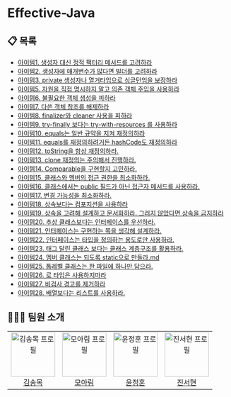 # Effective-Java

## 📋 목록
- [아이템1. 생성자 대신 정적 팩터리 메서드를 고려하라](https://github.com/kakao-tech-study/Effective-Java/blob/main/Chapter2-Object-creation-and-destruction/%EC%95%84%EC%9D%B4%ED%85%9C1.%20%EC%83%9D%EC%84%B1%EC%9E%90%20%EB%8C%80%EC%8B%A0%20%EC%A0%95%EC%A0%81%20%ED%8C%A9%ED%84%B0%EB%A6%AC%20%EB%A9%94%EC%84%9C%EB%93%9C%EB%A5%BC%20%EA%B3%A0%EB%A0%A4%ED%95%98%EB%9D%BC.md)
- [아이템2. 생성자에 매개변수가 많다면 빌더를 고려하라](https://github.com/kakao-tech-study/Effective-Java/blob/main/Chapter2-Object-creation-and-destruction/%EC%95%84%EC%9D%B4%ED%85%9C2.%20%EC%83%9D%EC%84%B1%EC%9E%90%EC%97%90%20%EB%A7%A4%EA%B0%9C%EB%B3%80%EC%88%98%EA%B0%80%20%EB%A7%8E%EB%8B%A4%EB%A9%B4%20%EB%B9%8C%EB%8D%94%EB%A5%BC%20%EA%B3%A0%EB%A0%A4%ED%95%98%EB%9D%BC.md)
- [아이템3. private 생성자나 열거타입으로 싱글턴임을 보장하라](https://github.com/kakao-tech-study/Effective-Java/blob/main/Chapter2-Object-creation-and-destruction/%EC%95%84%EC%9D%B4%ED%85%9C3.%20private%20%EC%83%9D%EC%84%B1%EC%9E%90%EB%82%98%20%EC%97%B4%EA%B1%B0%20%ED%83%80%EC%9E%85%EC%9C%BC%EB%A1%9C%20%EC%8B%B1%EA%B8%80%ED%84%B4%EC%9E%84%EC%9D%84%20%EB%B3%B4%EC%A6%9D%ED%95%98%EB%9D%BC.md)
- [아이템5. 자원을 직접 명시하지 말고 의존 객체 주입을 사용하라](https://github.com/kakao-tech-study/Effective-Java/blob/main/Chapter2-Object-creation-and-destruction/%E1%84%8B%E1%85%A1%E1%84%8B%E1%85%B5%E1%84%90%E1%85%A6%E1%86%B75.%20%E1%84%8C%E1%85%A1%E1%84%8B%E1%85%AF%E1%86%AB%E1%84%8B%E1%85%B3%E1%86%AF%20%E1%84%8C%E1%85%B5%E1%86%A8%E1%84%8C%E1%85%A5%E1%86%B8%20%E1%84%86%E1%85%A7%E1%86%BC%E1%84%89%E1%85%B5%E1%84%92%E1%85%A1%E1%84%8C%E1%85%B5%20%E1%84%86%E1%85%A1%E1%86%AF%E1%84%80%E1%85%A9%20%E1%84%8B%E1%85%B4%E1%84%8C%E1%85%A9%E1%86%AB%20%E1%84%80%E1%85%A2%E1%86%A8%E1%84%8E%E1%85%A6%20%E1%84%8C%E1%85%AE%E1%84%8B%E1%85%B5%E1%86%B8%E1%84%8B%E1%85%B3%E1%86%AF%20%E1%84%89%E1%85%A1%E1%84%8B%E1%85%AD%E1%86%BC%E1%84%92%E1%85%A1%E1%84%85%E1%85%A1.md)
- [아이템6. 불필요한 객체 생성을 피하라](https://github.com/kakao-tech-study/Effective-Java/blob/main/Chapter2-Object-creation-and-destruction/%EC%95%84%EC%9D%B4%ED%85%9C6.%20%EB%B6%88%ED%95%84%EC%9A%94%ED%95%9C%20%EA%B0%9D%EC%B2%B4%20%EC%83%9D%EC%84%B1%EC%9D%84%20%ED%94%BC%ED%95%98%EB%9D%BC.md)
- [아이템7. 다쓴 객체 참조를 해제하라](https://github.com/kakao-tech-study/Effective-Java/blob/main/Chapter2-Object-creation-and-destruction/%EC%95%84%EC%9D%B4%ED%85%9C7.%20%EB%8B%A4%EC%93%B4%20%EA%B0%9D%EC%B2%B4%20%EC%B0%B8%EC%A1%B0%EB%A5%BC%20%ED%95%B4%EC%A0%9C%ED%95%98%EB%9D%BC.md)
- [아이템8. finalizer와 cleaner 사용을 피하라](https://github.com/kakao-tech-study/Effective-Java/blob/main/Chapter2-Object-creation-and-destruction/%E1%84%8B%E1%85%A1%E1%84%8B%E1%85%B5%E1%84%90%E1%85%A6%E1%86%B78.%20finalizer%E1%84%8B%E1%85%AA%20cleaner%20%E1%84%89%E1%85%A1%E1%84%8B%E1%85%AD%E1%86%BC%E1%84%8B%E1%85%B3%E1%86%AF%20%E1%84%91%E1%85%B5%E1%84%92%E1%85%A1%E1%84%85%E1%85%A1.md)
- [아이템9. try-finally 보다는 try-with-resources 를 사용하라](https://github.com/kakao-tech-study/Effective-Java/blob/main/Chapter2-Object-creation-and-destruction/%EC%95%84%EC%9D%B4%ED%85%9C9.%20try-finally%20%EB%B3%B4%EB%8B%A4%EB%8A%94%20try-with-resources%20%EB%A5%BC%20%EC%82%AC%EC%9A%A9%ED%95%98%EB%9D%BC.md)
- [아이템10. equals는 일반 규약을 지켜 재정의하라](https://github.com/kakao-tech-study/Effective-Java/blob/main/Chapter3-Methods-Common-to-All-Objects/%EC%95%84%EC%9D%B4%ED%85%9C10.%20equals%EB%8A%94%20%EC%9D%BC%EB%B0%98%20%EA%B7%9C%EC%95%BD%EC%9D%84%20%EC%A7%80%EC%BC%9C%20%EC%9E%AC%EC%A0%95%EC%9D%98%ED%95%98%EB%9D%BC.md)
- [아이템11. equals를 재정의하려거든 hashCode도 재정의하라](https://github.com/kakao-tech-study/Effective-Java/blob/main/Chapter3-Methods-Common-to-All-Objects/%EC%95%84%EC%9D%B4%ED%85%9C11.%20equals%EB%A5%BC%20%EC%9E%AC%EC%A0%95%EC%9D%98%ED%95%98%EB%A0%A4%EA%B1%B0%EB%93%A0%20hashCode%EB%8F%84%20%EC%9E%AC%EC%A0%95%EC%9D%98%ED%95%98%EB%9D%BC.md)
- [아이템12. toString을 항상 재정의하라.](https://github.com/kakao-tech-study/Effective-Java/blob/main/Chapter3-Methods-Common-to-All-Objects/%EC%95%84%EC%9D%B4%ED%85%9C12.%20toString%EC%9D%84%20%ED%95%AD%EC%83%81%20%EC%9E%AC%EC%A0%95%EC%9D%98%ED%95%98%EB%9D%BC.md)
- [아이템13. clone 재정의는 주의해서 진행하라.](https://github.com/kakao-tech-study/Effective-Java/blob/main/Chapter3-Methods-Common-to-All-Objects/%E1%84%8B%E1%85%A1%E1%84%8B%E1%85%B5%E1%84%90%E1%85%A6%E1%86%B713.%20clone%20%E1%84%8C%E1%85%A2%E1%84%8C%E1%85%A5%E1%86%BC%E1%84%8B%E1%85%B4%E1%84%82%E1%85%B3%E1%86%AB%20%E1%84%8C%E1%85%AE%E1%84%8B%E1%85%B4%E1%84%92%E1%85%A2%E1%84%89%E1%85%A5%20%E1%84%8C%E1%85%B5%E1%86%AB%E1%84%92%E1%85%A2%E1%86%BC%E1%84%92%E1%85%A1%E1%84%85%E1%85%A1.md)
- [아이템14. Comparable을 구현할지 고민하라. ](http://github.com/kakao-tech-study/Effective-Java/blob/main/Chapter3-Methods-Common-to-All-Objects/%EC%95%84%EC%9D%B4%ED%85%9C14.%20Comparable%EC%9D%84%20%EA%B5%AC%ED%98%84%ED%95%A0%EC%A7%80%20%EA%B3%A0%EB%AF%BC%ED%95%98%EB%9D%BC.md)
- [아이템15. 클래스와 멤버의 접근 권한을 최소화하라. ](https://github.com/kakao-tech-study/Effective-Java/blob/main/Chapter4-Classes-and-Interfaces/%EC%95%84%EC%9D%B4%ED%85%9C15.%20%ED%81%B4%EB%9E%98%EC%8A%A4%EC%99%80%20%EB%A9%A4%EB%B2%84%EC%9D%98%20%EC%A0%91%EA%B7%BC%20%EA%B6%8C%ED%95%9C%EC%9D%84%20%EC%B5%9C%EC%86%8C%ED%99%94%ED%95%98%EB%9D%BC.md)
- [아이템16. 클래스에서는 public 필드가 아닌 접근자 메서드를 사용하라.](https://github.com/kakao-tech-study/Effective-Java/blob/main/Chapter4-Classes-and-Interfaces/%EC%95%84%EC%9D%B4%ED%85%9C16.%20%ED%81%B4%EB%9E%98%EC%8A%A4%EC%97%90%EC%84%9C%EB%8A%94%20public%20%ED%95%84%EB%93%9C%EA%B0%80%20%EC%95%84%EB%8B%8C%20%EC%A0%91%EA%B7%BC%EC%9E%90%20%EB%A9%94%EC%84%9C%EB%93%9C%EB%A5%BC%20%EC%82%AC%EC%9A%A9%ED%95%98%EB%9D%BC.md)
- [아이템17. 변경 가능성을 최소화하라.](https://github.com/kakao-tech-study/Effective-Java/blob/main/Chapter4-Classes-and-Interfaces/%EC%95%84%EC%9D%B4%ED%85%9C17.%20%EB%B3%80%EA%B2%BD%20%EA%B0%80%EB%8A%A5%EC%84%B1%EC%9D%84%20%EC%B5%9C%EC%86%8C%ED%99%94%ED%95%98%EB%9D%BC.md)
- [아이템18. 상속보다는 컴포지션을 사용하라](https://github.com/kakao-tech-study/Effective-Java/blob/main/Chapter4-Classes-and-Interfaces/%EC%95%84%EC%9D%B4%ED%85%9C18.%20%EC%83%81%EC%86%8D%EB%B3%B4%EB%8B%A4%EB%8A%94%20%EC%BB%B4%ED%8F%AC%EC%A7%80%EC%85%98%EC%9D%84%20%EC%82%AC%EC%9A%A9%ED%95%98%EB%9D%BC.md)
- [아이템19. 상속을 고려해 설계하고 문서화하라. 그러지 않았다면 상속을 금지하라](https://github.com/kakao-tech-study/Effective-Java/blob/main/Chapter4-Classes-and-Interfaces/%EC%95%84%EC%9D%B4%ED%85%9C19.%20%EC%83%81%EC%86%8D%EC%9D%84%20%EA%B3%A0%EB%A0%A4%ED%95%B4%20%EC%84%A4%EA%B3%84%ED%95%98%EA%B3%A0%20%EB%AC%B8%EC%84%9C%ED%99%94%ED%95%98%EB%9D%BC.%20%EA%B7%B8%EB%9F%AC%EC%A7%80%20%EC%95%8A%EC%95%98%EB%8B%A4%EB%A9%B4%20%EC%83%81%EC%86%8D%EC%9D%84%20%EA%B8%88%EC%A7%80%ED%95%98%EB%9D%BC.md)
- [아이템20. 추상 클래스보다는 인터페이스를 우선하라.](https://github.com/kakao-tech-study/Effective-Java/blob/main/Chapter4-Classes-and-Interfaces/%E1%84%8B%E1%85%A1%E1%84%8B%E1%85%B5%E1%84%90%E1%85%A6%E1%86%B720.%E1%84%8E%E1%85%AE%E1%84%89%E1%85%A1%E1%86%BC%20%E1%84%8F%E1%85%B3%E1%86%AF%E1%84%85%E1%85%A2%E1%84%89%E1%85%B3%E1%84%87%E1%85%A9%E1%84%83%E1%85%A1%E1%84%82%E1%85%B3%E1%86%AB%20%E1%84%8B%E1%85%B5%E1%86%AB%E1%84%90%E1%85%A5%E1%84%91%E1%85%A6%E1%84%8B%E1%85%B5%E1%84%89%E1%85%B3%E1%84%85%E1%85%B3%E1%86%AF%20%E1%84%8B%E1%85%AE%E1%84%89%E1%85%A5%E1%86%AB%E1%84%92%E1%85%A1%E1%84%85%E1%85%A1.md)
- [아이템21. 인터페이스는 구현하는 쪽을 생각해 설계하라.](https://github.com/kakao-tech-study/Effective-Java/blob/main/Chapter4-Classes-and-Interfaces/%EC%95%84%EC%9D%B4%ED%85%9C21.%20%EC%9D%B8%ED%84%B0%ED%8E%98%EC%9D%B4%EC%8A%A4%EB%8A%94%20%EA%B5%AC%ED%98%84%ED%95%98%EB%8A%94%20%EC%AA%BD%EC%9D%84%20%EC%83%9D%EA%B0%81%ED%95%B4%20%EC%84%A4%EA%B3%84%ED%95%98%EB%9D%BC.md)
- [아이템22. 인터페이스는 타입을 정의하는 용도로만 사용하라. ](https://github.com/kakao-tech-study/Effective-Java/blob/main/Chapter4-Classes-and-Interfaces/%EC%95%84%EC%9D%B4%ED%85%9C22.%20%EC%9D%B8%ED%84%B0%ED%8E%98%EC%9D%B4%EC%8A%A4%EB%8A%94%20%ED%83%80%EC%9E%85%EC%9D%84%20%EC%A0%95%EC%9D%98%ED%95%98%EB%8A%94%20%EC%9A%A9%EB%8F%84%EB%A1%9C%EB%A7%8C%20%EC%82%AC%EC%9A%A9%ED%95%98%EB%9D%BC.md)
- [아이템23. 태그 달린 클래스 보다는 클래스 계층구조를 활용하라. ](https://github.com/kakao-tech-study/Effective-Java/blob/main/Chapter4-Classes-and-Interfaces/%EC%95%84%EC%9D%B4%ED%85%9C23.%20%ED%83%9C%EA%B7%B8%20%EB%8B%AC%EB%A6%B0%20%ED%81%B4%EB%9E%98%EC%8A%A4%EB%B3%B4%EB%8B%A4%EB%8A%94%20%ED%81%B4%EB%9E%98%EC%8A%A4%20%EA%B3%84%EC%B8%B5%20%EA%B5%AC%EC%A1%B0%EB%A5%BC%20%ED%99%9C%EC%9A%A9%ED%95%98%EB%9D%BC.md)
- [아이템24. 멤버 클래스는 되도록 static으로 만들라.md](https://github.com/kakao-tech-study/Effective-Java/blob/main/Chapter4-Classes-and-Interfaces/%E1%84%8B%E1%85%A1%E1%84%8B%E1%85%B5%E1%84%90%E1%85%A6%E1%86%B724.%20%E1%84%86%E1%85%A6%E1%86%B7%E1%84%87%E1%85%A5%20%E1%84%8F%E1%85%B3%E1%86%AF%E1%84%85%E1%85%A2%E1%84%89%E1%85%B3%E1%84%82%E1%85%B3%E1%86%AB%20%E1%84%83%E1%85%AC%E1%84%83%E1%85%A9%E1%84%85%E1%85%A9%E1%86%A8%20static%E1%84%8B%E1%85%B3%E1%84%85%E1%85%A9%20%E1%84%86%E1%85%A1%E1%86%AB%E1%84%83%E1%85%B3%E1%86%AF%E1%84%85%E1%85%A1.md)
- [아이템25. 톱레벨 클래스는 한 파일에 하나만 담으라. ](https://github.com/kakao-tech-study/Effective-Java/blob/main/Chapter4-Classes-and-Interfaces/%EC%95%84%EC%9D%B4%ED%85%9C25.%20%ED%86%B1%EB%A0%88%EB%B2%A8%20%ED%81%B4%EB%9E%98%EC%8A%A4%EB%8A%94%20%ED%95%9C%20%ED%8C%8C%EC%9D%BC%EC%97%90%20%ED%95%98%EB%82%98%EB%A7%8C%20%EB%8B%B4%EC%9C%BC%EB%9D%BC.md)
- [아이템26. 로 타입은 사용하지마라](https://github.com/kakao-tech-study/Effective-Java/blob/main/Chapter5-Generic/%EC%95%84%EC%9D%B4%ED%85%9C26.%20%EB%A1%9C%20%ED%83%80%EC%9E%85%EC%9D%80%20%EC%82%AC%EC%9A%A9%ED%95%98%EC%A7%80%EB%A7%88%EB%9D%BC.md)
- [아이템27. 비검사 경고를 제거하라](https://github.com/kakao-tech-study/Effective-Java/blob/main/Chapter5-Generic/%E1%84%8B%E1%85%A1%E1%84%8B%E1%85%B5%E1%84%90%E1%85%A6%E1%86%B727.%20%E1%84%87%E1%85%B5%E1%84%80%E1%85%A5%E1%86%B7%E1%84%89%E1%85%A1%20%E1%84%80%E1%85%A7%E1%86%BC%E1%84%80%E1%85%A9%E1%84%85%E1%85%B3%E1%86%AF%20%E1%84%8C%E1%85%A6%E1%84%80%E1%85%A5%E1%84%92%E1%85%A1%E1%84%85%E1%85%A1.md)
- [아이템28. 배열보다는 리스트를 사용하라. ](https://github.com/kakao-tech-study/Effective-Java/blob/main/Chapter5-Generic/%EC%95%84%EC%9D%B4%ED%85%9C28.%20%EB%B0%B0%EC%97%B4%EB%B3%B4%EB%8B%A4%EB%8A%94%20%EB%A6%AC%EC%8A%A4%ED%8A%B8%EB%A5%BC%20%EC%82%AC%EC%9A%A9%ED%95%98%EB%9D%BC.md)

## 🧑‍🤝‍🧑 팀원 소개
<div >
 <table>
   <tr>
     <td align="center" width="25%">
       <img src="https://avatars.githubusercontent.com/u/51540711?v=4" width="100" height="100" alt="김송목 프로필"><br>
       <a href="https://github.com/kimsongmok" target="_blank">김송목</a><br>
     </td>
<td align="center" width="25%">
       <img src="https://avatars.githubusercontent.com/u/159447466?v=4" width="100" height="100" alt="모아림 프로필"><br>
       <a href="https://github.com/ariimo" target="_blank">모아림</a><br>
     </td>
<td align="center" width="25%">
       <img src="https://avatars.githubusercontent.com/u/76200940?v=4" width="100" height="100" alt="윤정훈 프로필"><br>
       <a href="https://github.com/yunjunghun0116" target="_blank">윤정훈</a><br>
     </td>
     <td align="center" width="25%">
       <img src="https://avatars.githubusercontent.com/u/121755257?v=4" width="100" height="100" alt="진서현 프로필"><br>
       <a href="https://github.com/jinseohyun1228" target="_blank">진서현</a><br>
     </td>
   </tr>
 </table>
</div>
